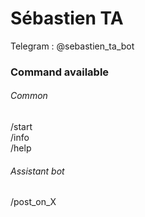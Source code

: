 # Sébastien TA

Telegram : @sebastien_ta_bot

### Command available
###### Common
/start\
/info\
/help

###### Assistant bot
/post_on_X